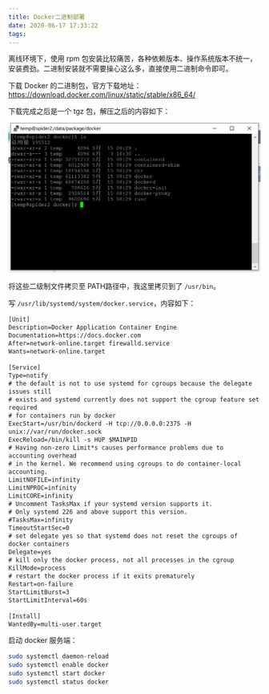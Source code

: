 ```yaml
---
title: Docker二进制部署
date: 2020-06-17 17:33:22
tags:
---
```


离线环境下，使用 rpm 包安装比较痛苦，各种依赖版本、操作系统版本不统一，安装费劲。二进制安装就不需要操心这么多，直接使用二进制命令即可。

下载 Docker 的二进制包，官方下载地址：https://download.docker.com/linux/static/stable/x86_64/

下载完成之后是一个 tgz 包，解压之后的内容如下：

![img](../../resource/企业微信截图_15911731276870.png)

将这些二级制文件拷贝至 PATH路径中，我这里拷贝到了 `/usr/bin`。

写 `/usr/lib/systemd/system/docker.service`，内容如下：

```
[Unit]
Description=Docker Application Container Engine
Documentation=https://docs.docker.com
After=network-online.target firewalld.service
Wants=network-online.target
  
[Service]
Type=notify
# the default is not to use systemd for cgroups because the delegate issues still
# exists and systemd currently does not support the cgroup feature set required
# for containers run by docker
ExecStart=/usr/bin/dockerd -H tcp://0.0.0.0:2375 -H unix://var/run/docker.sock
ExecReload=/bin/kill -s HUP $MAINPID
# Having non-zero Limit*s causes performance problems due to accounting overhead
# in the kernel. We recommend using cgroups to do container-local accounting.
LimitNOFILE=infinity
LimitNPROC=infinity
LimitCORE=infinity
# Uncomment TasksMax if your systemd version supports it.
# Only systemd 226 and above support this version.
#TasksMax=infinity
TimeoutStartSec=0
# set delegate yes so that systemd does not reset the cgroups of docker containers
Delegate=yes
# kill only the docker process, not all processes in the cgroup
KillMode=process
# restart the docker process if it exits prematurely
Restart=on-failure
StartLimitBurst=3
StartLimitInterval=60s
  
[Install]
WantedBy=multi-user.target
```

启动 docker 服务端：

```bash
sudo systemctl daemon-reload
sudo systemctl enable docker
sudo systemctl start docker
sudo systemctl status docker
```